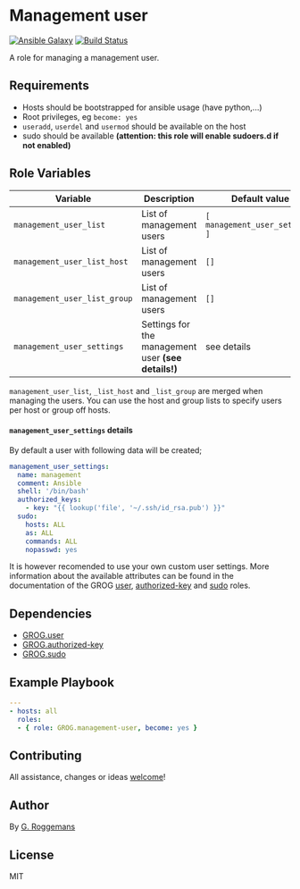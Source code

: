 # Management user

[![Ansible Galaxy][galaxy_image]][galaxy_link]
[![Build Status][travis_image]][travis_link]

A role for managing a management user.

## Requirements

- Hosts should be bootstrapped for ansible usage (have python,...)
- Root privileges, eg `become: yes`
- `useradd`, `userdel` and `usermod` should be available on the host
- sudo should be available **(attention: this role will enable sudoers.d if not
  enabled)**

## Role Variables

| Variable | Description | Default value |
|----------|-------------|---------------|
| `management_user_list` | List of management users | `[ management_user_settings ]` |
| `management_user_list_host` | List of management users | `[]` |
| `management_user_list_group` | List of management users | `[]` |
| `management_user_settings` | Settings for the management user **(see details!)** | see details |

`management_user_list`, `_list_host` and `_list_group` are merged when managing the
users. You can use the host and group lists to specify users per host or group
off hosts.

#### `management_user_settings` details

By default a user with following data will be created;

```yaml
management_user_settings:
  name: management
  comment: Ansible
  shell: '/bin/bash'
  authorized_keys:
    - key: "{{ lookup('file', '~/.ssh/id_rsa.pub') }}"
  sudo:
    hosts: ALL
    as: ALL
    commands: ALL
    nopasswd: yes
```

It is however recomended to use your own custom user settings. More information
about the available attributes can be found in the documentation of the GROG
[user][grog.user], [authorized-key][grog.authorized-key] and [sudo][grog.sudo]
roles.

## Dependencies

- [GROG.user][grog.user]
- [GROG.authorized-key][grog.authorized-key]
- [GROG.sudo][grog.sudo]

## Example Playbook

```yaml
---
- hosts: all
  roles:
  - { role: GROG.management-user, become: yes }
```

## Contributing
All assistance, changes or ideas [welcome][issues]!

## Author
By [G. Roggemans][groggemans]

## License
MIT

[galaxy_image]:         http://img.shields.io/badge/galaxy-GROG.management--user-660198.svg?style=flat
[galaxy_link]:          https://galaxy.ansible.com/GROG/management-user
[travis_image]:         https://travis-ci.org/GROG/ansible-role-management-user.svg?branch=master
[travis_link]:          https://travis-ci.org/GROG/ansible-role-management-user

[grog.user]:            https://galaxy.ansible.com/GROG/user
[grog.authorized-key]:  https://galaxy.ansible.com/GROG/authorized-key
[grog.sudo]:            https://galaxy.ansible.com/GROG/sudo

[issues]:               https://github.com/GROG/ansible-role-management-user/issues
[groggemans]:           https://github.com/groggemans
